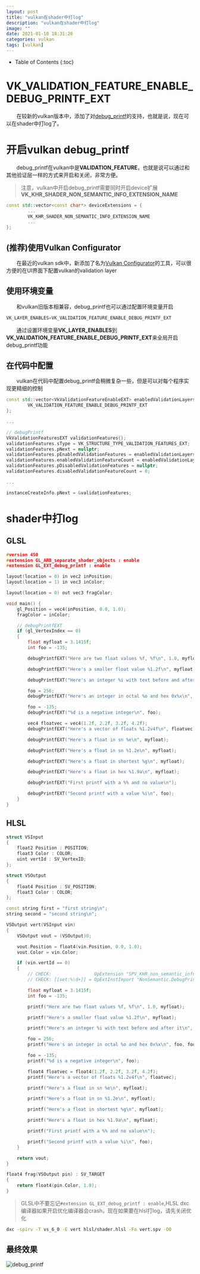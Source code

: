 ```yaml
---
layout: post
title: "vulkan在shader中打log"
description: "vulkan在shader中打log"
image: ""
date: 2021-01-10 18:31:20
categories: vulkan
tags: [vulkan]
---
```

<!-- more -->
* Table of Contents
{:toc}

# VK_VALIDATION_FEATURE_ENABLE_DEBUG_PRINTF_EXT

&nbsp; &nbsp; &nbsp; &nbsp;在较新的vulkan版本中，添加了对[debug_printf](https://github.com/KhronosGroup/Vulkan-ValidationLayers/blob/master/docs/debug_printf.md)的支持，也就是说，现在可以在shader中打log了。

# 开启vulkan debug_printf

&nbsp; &nbsp; &nbsp; &nbsp;debug_printf在vulkan中是**VALIDATION_FEATURE**，也就是说可以通过和其他验证层一样的方式来开启和关闭，非常方便。

> 注意，vulkan中开启debug_printf需要同时开启device扩展**VK_KHR_SHADER_NON_SEMANTIC_INFO_EXTENSION_NAME**

```c++
const std::vector<const char*> deviceExtensions = {
        ...
        VK_KHR_SHADER_NON_SEMANTIC_INFO_EXTENSION_NAME
		...
};
```

## (推荐)使用Vulkan Configurator

&nbsp; &nbsp; &nbsp; &nbsp;在最近的vulkan sdk中，新添加了名为[Vulkan Configurator](https://vulkan.lunarg.com/doc/sdk/1.2.162.0/windows/vkconfig.html)的工具，可以很方便的在UI界面下配置vulkan的validation layer

## 使用环境变量

&nbsp; &nbsp; &nbsp; &nbsp;和vulkan旧版本相兼容，debug_printf也可以通过配置环境变量开启

```c++
VK_LAYER_ENABLES=VK_VALIDATION_FEATURE_ENABLE_DEBUG_PRINTF_EXT
```

&nbsp; &nbsp; &nbsp; &nbsp;通过设置环境变量**VK_LAYER_ENABLES**到**VK_VALIDATION_FEATURE_ENABLE_DEBUG_PRINTF_EXT**来全局开启debug_printf功能

## 在代码中配置

&nbsp; &nbsp; &nbsp; &nbsp;vulkan在代码中配置debug_printf会稍微复杂一些，但是可以对每个程序实现更精细的控制

```c++
const std::vector<VkValidationFeatureEnableEXT> enabledValidationLayers = {
        VK_VALIDATION_FEATURE_ENABLE_DEBUG_PRINTF_EXT
};

...

// debugPrintf
VkValidationFeaturesEXT validationFeatures{};
validationFeatures.sType = VK_STRUCTURE_TYPE_VALIDATION_FEATURES_EXT;
validationFeatures.pNext = nullptr;
validationFeatures.pEnabledValidationFeatures = enabledValidationLayers.data();
validationFeatures.enabledValidationFeatureCount = enabledValidationLayers.size();
validationFeatures.pDisabledValidationFeatures = nullptr;
validationFeatures.disabledValidationFeatureCount = 0;

...

instanceCreateInfo.pNext = &validationFeatures;
```

# shader中打log

## GLSL

```c++
#version 450
#extension GL_ARB_separate_shader_objects : enable
#extension GL_EXT_debug_printf : enable

layout(location = 0) in vec2 inPosition;
layout(location = 1) in vec3 inColor;

layout(location = 0) out vec3 fragColor;

void main() {
    gl_Position = vec4(inPosition, 0.0, 1.0);
    fragColor = inColor;

    // debugPrintfEXT
    if (gl_VertexIndex == 0)
    {
        float myfloat = 3.1415f;
        int foo = -135;

        debugPrintfEXT("Here are two float values %f, %f\n", 1.0, myfloat);

        debugPrintfEXT("Here's a smaller float value %1.2f\n", myfloat);

        debugPrintfEXT("Here's an integer %i with text before and after it\n", foo);

        foo = 256;
        debugPrintfEXT("Here's an integer in octal %o and hex 0x%x\n", foo, foo);

        foo = -135;
        debugPrintfEXT("%d is a negative integer\n", foo);

        vec4 floatvec = vec4(1.2f, 2.2f, 3.2f, 4.2f);
        debugPrintfEXT("Here's a vector of floats %1.2v4f\n", floatvec);

        debugPrintfEXT("Here's a float in sn %e\n", myfloat);

        debugPrintfEXT("Here's a float in sn %1.2e\n", myfloat);

        debugPrintfEXT("Here's a float in shortest %g\n", myfloat);

        debugPrintfEXT("Here's a float in hex %1.9a\n", myfloat);

        debugPrintfEXT("First printf with a %% and no value\n");

        debugPrintfEXT("Second printf with a value %i\n", foo);
    }
}
```

## HLSL

```c++
struct VSInput
{
	float2 Position : POSITION;
	float3 Color : COLOR;
	uint vertId : SV_VertexID;
};

struct VSOutput
{
	float4 Position : SV_POSITION;
	float3 Color : COLOR;
};

const string first = "first string\n";
string second = "second string\n";

VSOutput vert(VSInput vin)
{
	VSOutput vout = (VSOutput)0;

	vout.Position = float4(vin.Position, 0.0, 1.0);
	vout.Color = vin.Color;

	if (vin.vertId == 0)
	{
		// CHECK:                OpExtension "SPV_KHR_non_semantic_info"
		// CHECK: [[set:%\d+]] = OpExtInstImport "NonSemantic.DebugPrintf"

		float myfloat = 3.1415f;
        int foo = -135;

        printf("Here are two float values %f, %f\n", 1.0, myfloat);

        printf("Here's a smaller float value %1.2f\n", myfloat);

        printf("Here's an integer %i with text before and after it\n", foo);

        foo = 256;
        printf("Here's an integer in octal %o and hex 0x%x\n", foo, foo);

        foo = -135;
        printf("%d is a negative integer\n", foo);

        float4 floatvec = float4(1.2f, 2.2f, 3.2f, 4.2f);
        printf("Here's a vector of floats %1.2v4f\n", floatvec);

        printf("Here's a float in sn %e\n", myfloat);

        printf("Here's a float in sn %1.2e\n", myfloat);

        printf("Here's a float in shortest %g\n", myfloat);

        printf("Here's a float in hex %1.9a\n", myfloat);

        printf("First printf with a %% and no value\n");

        printf("Second printf with a value %i\n", foo);
	}

	return vout;
}

float4 frag(VSOutput pin) : SV_TARGET
{
	return float4(pin.Color, 1.0);
}

```

> GLSL中不要忘记`#extension GL_EXT_debug_printf : enable`,HLSL dxc编译器如果开启优化编译器会crash，现在如果要在hlsl打log，请先关闭优化

```bash
dxc -spirv -T vs_6_0 -E vert hlsl/shader.hlsl -Fo vert.spv -O0
```

## 最终效果

![debug_printf](http://aicdg.com/assets/img/blogimg/vulkan/debugprintf/debugprintf.jpg)
